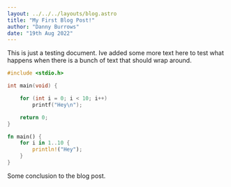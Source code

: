 ```yaml
---
layout: ../../../layouts/blog.astro
title: "My First Blog Post!"
author: "Danny Burrows"
date: "19th Aug 2022"
---
```


This is just a testing document. Ive added some more text here to test what happens when there is a bunch of text that should wrap around.

```c
#include <stdio.h>

int main(void) {

    for (int i = 0; i < 10; i++)
        printf("Hey\n");

    return 0;
}
```

```rust
fn main() {
    for i in 1..10 {
        println!("Hey");
    }
}
```

Some conclusion to the blog post.
